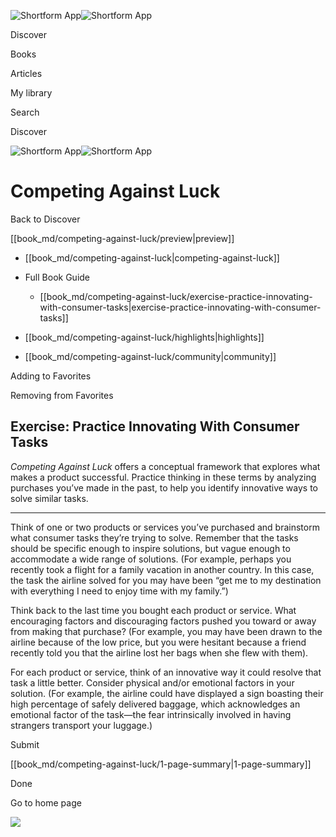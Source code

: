 ![Shortform App](/img/logo.36a2399e.svg)![Shortform App](/img/logo-dark.70c1b072.svg)

Discover

Books

Articles

My library

Search

Discover

![Shortform App](/img/logo.36a2399e.svg)![Shortform App](/img/logo-dark.70c1b072.svg)

# Competing Against Luck

Back to Discover

[[book_md/competing-against-luck/preview|preview]]

  * [[book_md/competing-against-luck|competing-against-luck]]
  * Full Book Guide

    * [[book_md/competing-against-luck/exercise-practice-innovating-with-consumer-tasks|exercise-practice-innovating-with-consumer-tasks]]
  * [[book_md/competing-against-luck/highlights|highlights]]
  * [[book_md/competing-against-luck/community|community]]



Adding to Favorites 

Removing from Favorites 

## Exercise: Practice Innovating With Consumer Tasks

 _Competing Against Luck_ offers a conceptual framework that explores what makes a product successful. Practice thinking in these terms by analyzing purchases you’ve made in the past, to help you identify innovative ways to solve similar tasks.

* * *

Think of one or two products or services you’ve purchased and brainstorm what consumer tasks they’re trying to solve. Remember that the tasks should be specific enough to inspire solutions, but vague enough to accommodate a wide range of solutions. (For example, perhaps you recently took a flight for a family vacation in another country. In this case, the task the airline solved for you may have been “get me to my destination with everything I need to enjoy time with my family.”)

Think back to the last time you bought each product or service. What encouraging factors and discouraging factors pushed you toward or away from making that purchase? (For example, you may have been drawn to the airline because of the low price, but you were hesitant because a friend recently told you that the airline lost her bags when she flew with them).

For each product or service, think of an innovative way it could resolve that task a little better. Consider physical and/or emotional factors in your solution. (For example, the airline could have displayed a sign boasting their high percentage of safely delivered baggage, which acknowledges an emotional factor of the task—the fear intrinsically involved in having strangers transport your luggage.)

Submit 

[[book_md/competing-against-luck/1-page-summary|1-page-summary]]

Done

Go to home page 

![](https://bat.bing.com/action/0?ti=56018282&Ver=2&mid=d869f0ef-7bc5-4536-95f0-06c4e48b0524&sid=49fff5b0636c11eeb9c611038afc8668&vid=4a005010636c11ee80c703d4c4a7acd5&vids=0&msclkid=N&pi=0&lg=en-US&sw=800&sh=600&sc=24&nwd=1&tl=Shortform%20%7C%20Competing%20Against%20Luck&p=https%3A%2F%2Fwww.shortform.com%2Fapp%2Fbook%2Fcompeting-against-luck%2Fexercise-practice-innovating-with-consumer-tasks&r=&lt=547&evt=pageLoad&sv=1&rn=437103)
